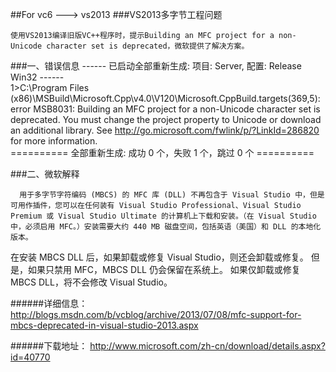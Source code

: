 ##For vc6  ---> vs2013
###VS2013多字节工程问题

	使用VS2013编译旧版VC++程序时，提示Building an MFC project for a non-Unicode character set is deprecated，微软提供了解决方案。


###一、错误信息
    ------ 已启动全部重新生成:  项目: Server, 配置: Release Win32 ------  
    1>C:\Program Files (x86)\MSBuild\Microsoft.Cpp\v4.0\V120\Microsoft.CppBuild.targets(369,5): error MSB8031: Building an MFC project for a non-Unicode character set is deprecated. You must change the project property to Unicode or download an additional library. See http://go.microsoft.com/fwlink/p/?LinkId=286820 for more information.  
    ========== 全部重新生成:  成功 0 个，失败 1 个，跳过 0 个 ==========  
 


###二、微软解释

      用于多字节字符编码 (MBCS) 的 MFC 库 (DLL) 不再包含于 Visual Studio 中，但是可用作插件，您可以在任何装有 Visual Studio Professional、Visual Studio Premium 或 Visual Studio Ultimate 的计算机上下载和安装。（在 Visual Studio 中，必须启用 MFC。）安装需要大约 440 MB 磁盘空间，包括英语（美国）和 DLL 的本地化版本。

在安装 MBCS DLL 后，如果卸载或修复 Visual Studio，则还会卸载或修复。 但是，如果只禁用 MFC，MBCS DLL 仍会保留在系统上。 如果仅卸载或修复 MBCS DLL，将不会修改 Visual Studio。
	    

######详细信息： http://blogs.msdn.com/b/vcblog/archive/2013/07/08/mfc-support-for-mbcs-deprecated-in-visual-studio-2013.aspx

######下载地址： http://www.microsoft.com/zh-cn/download/details.aspx?id=40770